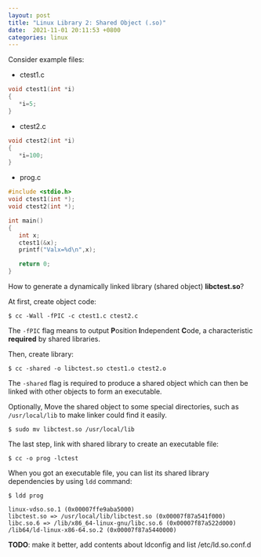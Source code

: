 ```yaml
---
layout: post
title: "Linux Library 2: Shared Object (.so)"
date:  2021-11-01 20:11:53 +0800
categories: linux
---
```


Consider example files:
- ctest1.c
```c
void ctest1(int *i)
{
   *i=5;
}
```

- ctest2.c
```c
void ctest2(int *i)
{
   *i=100;
}
```

- prog.c
```c
#include <stdio.h>
void ctest1(int *);
void ctest2(int *);

int main()
{
   int x;
   ctest1(&x);
   printf("Valx=%d\n",x);

   return 0;
}
```
How to generate a dynamically linked library (shared object) **libctest.so**?

At first, create object code:
```
$ cc -Wall -fPIC -c ctest1.c ctest2.c  
```
The `-fPIC` flag means to output **P**osition **I**ndependent **C**ode, 
a characteristic **required** by shared libraries.

Then, create library:
```
$ cc -shared -o libctest.so ctest1.o ctest2.o
```
The `-shared` flag is required to produce a shared object which can then 
be linked with other objects to form an executable.

Optionally, Move the shared object to some special directories, such as `/usr/local/lib` to make linker could find it easily.
```
$ sudo mv libctest.so /usr/local/lib
```

The last step, link with shared library to create an executable file:
```
$ cc -o prog -lctest
```

When you got an executable file, you can list its shared library dependencies by using `ldd` command:
```
$ ldd prog

linux-vdso.so.1 (0x00007ffe9aba5000)
libctest.so => /usr/local/lib/libctest.so (0x00007f87a541f000)
libc.so.6 => /lib/x86_64-linux-gnu/libc.so.6 (0x00007f87a522d000)
/lib64/ld-linux-x86-64.so.2 (0x00007f87a5440000)
```

**TODO**: make it better, add contents about ldconfig and list /etc/ld.so.conf.d

